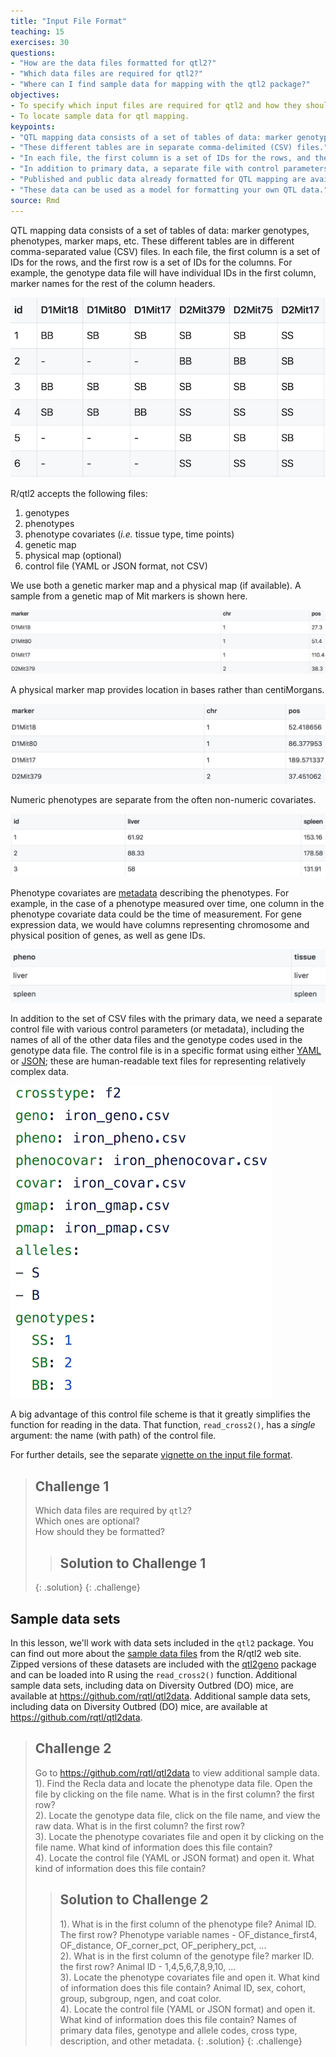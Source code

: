 ```yaml
---
title: "Input File Format"
teaching: 15
exercises: 30
questions:
- "How are the data files formatted for qtl2?"
- "Which data files are required for qtl2?"
- "Where can I find sample data for mapping with the qtl2 package?"
objectives:
- To specify which input files are required for qtl2 and how they should be formatted.
- To locate sample data for qtl mapping.
keypoints:
- "QTL mapping data consists of a set of tables of data: marker genotypes, phenotypes, marker maps, etc."
- "These different tables are in separate comma-delimited (CSV) files."
- "In each file, the first column is a set of IDs for the rows, and the first row is a set of IDs for the columns."
- "In addition to primary data, a separate file with control parameters (or metadata) in either [YAML](http://www.yaml.org) or [JSON](http://json.org) format is required."
- "Published and public data already formatted for QTL mapping are available on the web."
- "These data can be used as a model for formatting your own QTL data."
source: Rmd
---
```




QTL mapping data consists of a set of tables of data: marker
genotypes, phenotypes, marker maps, etc. These different tables are in different comma-separated value (CSV) files. In each file, the first column is a set of IDs for the rows, and the first row is a set of IDs for the columns. For example, the genotype data file will have individual IDs in the first column, marker names for the rest of the column headers.

![](../fig/iron-geno-sample.png)

R/qtl2 accepts the following files:
1. genotypes
2. phenotypes
3. phenotype covariates (*i.e.* tissue type, time points)  
4. genetic map  
5. physical map (optional)  
6. control file (YAML or JSON format, not CSV)

We use both a genetic marker map and a physical map (if available). A sample from a genetic map of Mit markers is shown here.

![](../fig/iron-geno-map-sample.png)

A physical marker map provides location in bases rather than centiMorgans.

![](../fig/iron-phys-map-sample.png)

Numeric phenotypes are separate from the often non-numeric covariates.

![](../fig/iron-pheno-sample.png)

Phenotype covariates are [metadata](https://en.wikipedia.org/wiki/Metadata) describing the phenotypes. For example, in the case of a phenotype measured over time, one column in the phenotype covariate data could be the time of measurement. For gene expression data, we would have columns representing chromosome and physical position of genes, as well as gene IDs.

![](../fig/iron-phenocovar-sample.png)

In addition to the set of CSV files with the primary data, we need a separate control file with various control parameters
(or metadata), including the names of all of the other data files and the genotype codes used in the genotype data file. The control file is in a specific format using either [YAML](http://www.yaml.org) or
[JSON](http://json.org); these are human-readable text files for
representing relatively complex data.

![](../fig/iron-control-file-sample.png)


A big advantage of this control file scheme is that it greatly
simplifies the function for reading in the data. That function,
`read_cross2()`, has a _single_ argument: the name (with path) of the control file.

For further details, see the separate [vignette on the input file format](http://kbroman.org/qtl2/assets/vignettes/input_files.html).

> ## Challenge 1
> Which data files are required by `qtl2`?  
> Which ones are optional?  
> How should they be formatted?
>
> > ## Solution to Challenge 1
> >
> {: .solution}
{: .challenge}

## Sample data sets

In this lesson, we'll work with data sets included in the `qtl2` package. You can find out more about the [sample data files](http://kbroman.org/qtl2/pages/sampledata.html) from the R/qtl2 web site. Zipped versions of these datasets are included with the [qtl2geno](https://github.com/rqtl/qtl2geno) package and can be loaded into R using the `read_cross2()` function.
Additional sample data sets, including data on Diversity Outbred (DO) mice, are available at <https://github.com/rqtl/qtl2data>. Additional sample data sets, including data on Diversity Outbred (DO) mice, are available at <https://github.com/rqtl/qtl2data>.

> ## Challenge 2
> Go to <https://github.com/rqtl/qtl2data> to view additional sample data.
> 1). Find the Recla data and locate the phenotype data file. Open the file by clicking on the file name. What is in the first column? the first row?  
> 2). Locate the genotype data file, click on the file name, and view the raw data. What is in the first column? the first row?  
> 3). Locate the phenotype covariates file and open it by clicking on the file name. What kind of information does this file contain?  
> 4). Locate the control file (YAML or JSON format) and open it. What kind of information does this file contain?  
>
> > ## Solution to Challenge 2
> >
> > 1). What is in the first column of the phenotype file? Animal ID. The first row? Phenotype variable names - OF_distance_first4, OF_distance, OF_corner_pct, OF_periphery_pct, ...  
> > 2). What is in the first column of the genotype file? marker ID. the first row? Animal ID - 1,4,5,6,7,8,9,10, ...  
> 3). Locate the phenotype covariates file and open it. What kind of information does this file contain? Animal ID, sex, cohort, group, subgroup, ngen, and coat color.  
> 4). Locate the control file (YAML or JSON format) and open it. What kind of information does this file contain? Names of primary data files, genotype and allele codes, cross type, description, and other metadata.
> {: .solution}
{: .challenge}






